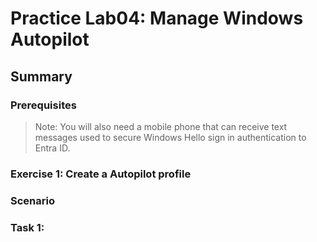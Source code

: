 # Practice Lab04: Manage Windows Autopilot

## Summary

### Prerequisites

  > Note: You will also need a mobile phone that can receive text messages used to secure Windows Hello sign in authentication to Entra ID.

### Exercise 1: Create a Autopilot profile

### Scenario

### Task 1:
